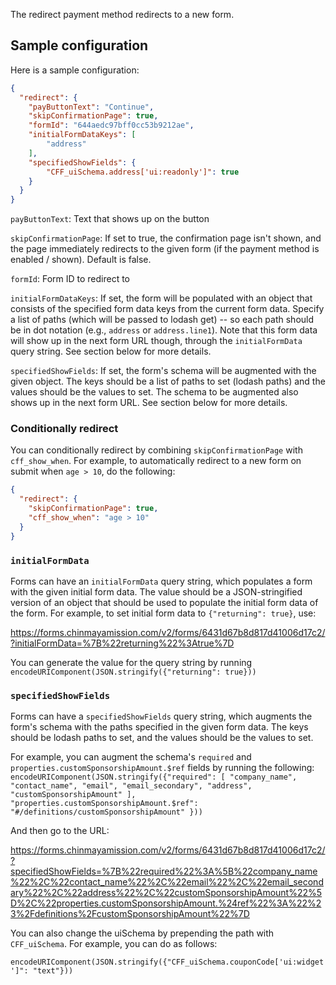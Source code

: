 The redirect payment method redirects to a new form.

## Sample configuration

Here is a sample configuration:

```json
{
  "redirect": {
    "payButtonText": "Continue",
    "skipConfirmationPage": true,
    "formId": "644aedc97bff0cc53b9212ae",
    "initialFormDataKeys": [
        "address"
    ],
    "specifiedShowFields": {
        "CFF_uiSchema.address['ui:readonly']": true
    }
  }
}
```

`payButtonText`: Text that shows up on the button

`skipConfirmationPage`: If set to true, the confirmation page isn't shown, and the page immediately redirects to the given form (if the payment method is enabled / shown). Default is false.

`formId`: Form ID to redirect to

`initialFormDataKeys`: If set, the form will be populated with an object that consists of the specified form data keys from the current form data. Specify a list of paths (which will be passed to lodash get) -- so each path should be in dot notation (e.g., `address` or `address.line1`). Note that this form data will show up in the next form URL though, through the `initialFormData` query string. See section below for more details.

`specifiedShowFields`: If set, the form's schema will be augmented with the given object. The keys should be a list of paths to set (lodash paths) and the values should be the values to set. The schema to be augmented also shows up in the next form URL. See section below for more details.

### Conditionally redirect

You can conditionally redirect by combining `skipConfirmationPage` with `cff_show_when`. For example, to automatically redirect to a new form on submit when `age > 10`, do the following:

```json
{
  "redirect": {
    "skipConfirmationPage": true,
    "cff_show_when": "age > 10"
  }
}
```

### `initialFormData`

Forms can have an `initialFormData` query string, which populates a form with the given initial form data. The value should be a JSON-stringified version of an object that should be used to populate the initial form data of the form. For example, to set initial form data to `{"returning": true}`, use:

https://forms.chinmayamission.com/v2/forms/6431d67b8d817d41006d17c2/?initialFormData=%7B%22returning%22%3Atrue%7D

You can generate the value for the query string by running `encodeURIComponent(JSON.stringify({"returning": true}))`

### `specifiedShowFields`

Forms can have a `specifiedShowFields` query string, which augments the form's schema with the paths specified in the given form data. The keys should be lodash paths to set, and the values should be the values to set.

For example, you can augment the schema's `required` and `properties.customSponsorshipAmount.$ref` fields by running the following: `encodeURIComponent(JSON.stringify({"required": [ "company_name", "contact_name", "email", "email_secondary", "address", "customSponsorshipAmount" ], "properties.customSponsorshipAmount.$ref": "#/definitions/customSponsorshipAmount" }))`

And then go to the URL: 

https://forms.chinmayamission.com/v2/forms/6431d67b8d817d41006d17c2/?specifiedShowFields=%7B%22required%22%3A%5B%22company_name%22%2C%22contact_name%22%2C%22email%22%2C%22email_secondary%22%2C%22address%22%2C%22customSponsorshipAmount%22%5D%2C%22properties.customSponsorshipAmount.%24ref%22%3A%22%23%2Fdefinitions%2FcustomSponsorshipAmount%22%7D

You can also change the uiSchema by prepending the path with `CFF_uiSchema`. For example, you can do as follows:

`encodeURIComponent(JSON.stringify({"CFF_uiSchema.couponCode['ui:widget']": "text"}))`